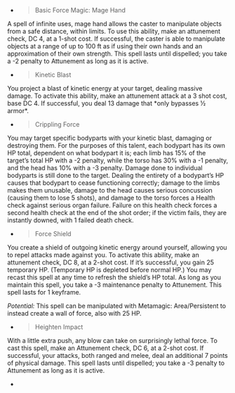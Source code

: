   - > Basic Force Magic: Mage Hand

A spell of infinite uses, mage hand allows the caster to manipulate
objects from a safe distance, within limits. To use this ability, make
an attunement check, DC 4, at a 1-shot cost. If successful, the caster
is able to manipulate objects at a range of up to 100 ft as if using
their own hands and an approximation of their own strength. This spell
lasts until dispelled; you take a -2 penalty to Attunement as long as it
is active.

  - > Kinetic Blast

You project a blast of kinetic energy at your target, dealing massive
damage. To activate this ability, make an attunement attack at a 3 shot
cost, base DC 4. If successful, you deal 13 damage that \*only bypasses
½ armor\*.

  - > Crippling Force

You may target specific bodyparts with your kinetic blast, damaging or
destroying them. For the purposes of this talent, each bodypart has its
own HP total, dependent on what bodypart it is; each limb has 15% of the
target’s total HP with a -2 penalty, while the torso has 30% with a -1
penalty, and the head has 10% with a -3 penalty. Damage done to
individual bodyparts is still done to the target. Dealing the entirety
of a bodypart’s HP causes that bodypart to cease functioning correctly;
damage to the limbs makes them unusable, damage to the head causes
serious concussion (causing them to lose 5 shots), and damage to the
torso forces a Health check against serious organ failure. Failure on
this health check forces a second health check at the end of the shot
order; if the victim fails, they are instantly downed, with 1 failed
death check.

  - > Force Shield

You create a shield of outgoing kinetic energy around yourself, allowing
you to repel attacks made against you. To activate this ability, make an
attunement check, DC 8, at a 2-shot cost. If it’s successful, you gain
25 temporary HP. (Temporary HP is depleted before normal HP.) You may
recast this spell at any time to refresh the shield’s HP total. As long
as you maintain this spell, you take a -3 maintenance penalty to
Attunement. This spell lasts for 1 keyframe.

*Potential:* This spell can be manipulated with Metamagic:
Area/Persistent to instead create a wall of force, also with 25 HP.

  - > Heighten Impact

With a little extra push, any blow can take on surprisingly lethal
force. To cast this spell, make an Attunement check, DC 6, at a 2-shot
cost. If successful, your attacks, both ranged and melee, deal an
additional 7 points of physical damage. This spell lasts until
dispelled; you take a -3 penalty to Attunement as long as it is active.

  -
